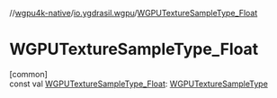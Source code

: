 //[wgpu4k-native](../../index.md)/[io.ygdrasil.wgpu](index.md)/[WGPUTextureSampleType_Float](-w-g-p-u-texture-sample-type_-float.md)

# WGPUTextureSampleType_Float

[common]\
const val [WGPUTextureSampleType_Float](-w-g-p-u-texture-sample-type_-float.md): [WGPUTextureSampleType](-w-g-p-u-texture-sample-type/index.md)